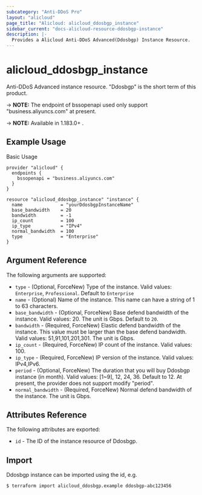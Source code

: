 ```yaml
---
subcategory: "Anti-DDoS Pro"
layout: "alicloud"
page_title: "Alicloud: alicloud_ddosbgp_instance"
sidebar_current: "docs-alicloud-resource-ddosbgp-instance"
description: |-
  Provides a Alicloud Anti-DDoS Advanced(Ddosbgp) Instance Resource.
---
```


# alicloud_ddosbgp_instance

Anti-DDoS Advanced instance resource. "Ddosbgp" is the short term of this product.

-> **NOTE:** The endpoint of bssopenapi used only support "business.aliyuncs.com" at present.

-> **NOTE:** Available in 1.183.0+ .

## Example Usage

Basic Usage

```
provider "alicloud" {
  endpoints {
    bssopenapi = "business.aliyuncs.com"
  }
}

resource "alicloud_ddosbgp_instance" "instance" {
  name              = "yourDdosbgpInstanceName"
  base_bandwidth    = 20
  bandwidth         = -1
  ip_count          = 100
  ip_type           = "IPv4"
  normal_bandwidth  = 100
  type              = "Enterprise"
}
```
## Argument Reference

The following arguments are supported:

* `type` - (Optional, ForceNew) Type of the instance. Valid values: `Enterprise`, `Professional`. Default to `Enterprise`  
* `name` - (Optional) Name of the instance. This name can have a string of 1 to 63 characters.
* `base_bandwidth` - (Optional, ForceNew) Base defend bandwidth of the instance. Valid values: 20. The unit is Gbps. Default to `20`.
* `bandwidth` - (Required, ForceNew) Elastic defend bandwidth of the instance. This value must be larger than the base defend bandwidth. Valid values: 51,91,101,201,301. The unit is Gbps.
* `ip_count` - (Required, ForceNew) IP count of the instance. Valid values: 100.
* `ip_type` - (Required, ForceNew) IP version of the instance. Valid values: IPv4,IPv6.
* `period` - (Optional, ForceNew) The duration that you will buy Ddosbgp instance (in month). Valid values: [1~9], 12, 24, 36. Default to 12. At present, the provider does not support modify "period".
* `normal_bandwidth` - (Required, ForceNew) Normal defend bandwidth of the instance. The unit is Gbps.

## Attributes Reference

The following attributes are exported:

* `id` - The ID of the instance resource of Ddosbgp.
## Import

Ddosbgp instance can be imported using the id, e.g.

```
$ terraform import alicloud_ddosbgp.example ddosbgp-abc123456
```
